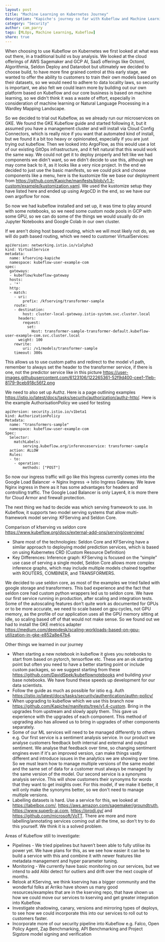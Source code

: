 ```yaml
---
layout: post
title: "Machine Learning on Kubernetes Journey"
description: "Kapiche's journey so far with Kubeflow and Machine Learning"
category: "Security"
author: cam_parry
tags: [MLOps, Machine Learning, Kubeflow]
share: true
---
```


When choosing to use Kubeflow on Kubernetes we first looked at what was out there, in a traditional build vs buy analysis. We looked at the cloud offerings of AWS Sagemaker and GCP AI, SaaS offerings like Octoml, Algorithmia, Seldon Deploy and Datarobot but ultimately we decided to choose build, to have more fine grained control at this early stage, we wanted to offer the ability to customers to train their own models based on their datasets, so we would need to adhere to data locality laws, so security is important, we also felt we could learn more by building out our own platform based on Kubeflow and our core business is based on machine learning, so we didn't think it was a waste of effort, especially in consideration of machine learning or Natural Language Processing in a Wardley Mapping Landscape.

So we decided to trial out Kubeflow, as we already run our microservices on GKE. We found the GKE Kubeflow guide and started following it, but it assumed you have a management cluster and will install via Cloud Config Connectors, which is really nice if you want that automated kind of install, but we found it a bit too heavy or opinionated, especially if you are just trying out kubeflow. Then we looked into ArgoFlow, as this would use a lot of our existing GitOps infrastructure, and it felt natural that this would work the same way. We could not get it to deploy properly and felt like we had components we didn't want, so we didn't decide to use this, although we may come back to it, as it looks like a very nice project. In the end we decided to just use the basic manifests, so we could pick and choose components like a menu, here is the kustomize file we base our deployment from https://github.com/Kapiche/manifests/blob/v1.3-custom/example/kustomization.yaml. We used the kustomize setup they have listed here and ended up using ArgoCD in the end, so we have our own argoflow for now.

So now we had kubeflow installed and set up, it was time to play around with some notebooks, so we need some custom node pools in GCP with some GPU, so we can do some of the things we would usually do on Jupyter Notebooks and Google Colab in our own cluster.

If we aren't doing host based routing, which we will most likely not do, we will do path based routing, which we need to customer VirtualServices:

```
apiVersion: networking.istio.io/v1alpha3
kind: VirtualService
metadata:
  name: kfserving-kapiche
  namespace: kubeflow-user-example-com
spec:
  gateways:
  - kubeflow/kubeflow-gateway
  hosts:
  - '*'
  http:
  - match:
    - uri:
        prefix: /kfserving/transformer-sample
    route:
    - destination:
        host: cluster-local-gateway.istio-system.svc.cluster.local
      headers:
        request:
          set:
            Host: transformer-sample-transformer-default.kubeflow-user-example-com.svc.cluster.local
      weight: 100
    rewrite:
        uri: /v1/models/transformer-sample
    timeout: 300s

```

This allows us to use custom paths and redirect to the model v1 path, remember to always set the header to the transformer service, if there is one, not the predictor service like in this picture https://user-images.githubusercontent.com/6123106/122265361-52f9d400-cee1-11eb-8179-9ceb918c56f2.png

We need to also set up Authz. Here is a page outlining examples https://istio.io/latest/docs/tasks/security/authorization/authz-http/. Here is the example AuthorisationPolicy we used for testing

```
apiVersion: security.istio.io/v1beta1
kind: AuthorizationPolicy
Metadata:
  name: "transformers-sample"
  namespace: kubeflow-user-example-com
Spec:
  Selector:
    matchLabels:
        serving.kubeflow.org/inferenceservice: transformer-sample
  action: ALLOW
  Rules:
  - to:
    - operation:
        methods: ["POST"]
```

So now our ingress traffic will go like this Ingress currently comes into the Google Load Balancer → Nginx Ingress → Istio Ingress Gateway. We leave Nginx ingress in there as it has some advantages for headers and controlling traffic. The Google Load Balancer is only Layer4, it is more there for Cloud Armor and firewall protection.

The next thing we had to decide was which serving framework to use.
In Kubeflow, it supports two model serving systems that allow multi-framework model serving: KFServing and Seldon Core.

Comparison of kfserving vs seldon core https://www.kubeflow.org/docs/external-add-ons/serving/overview/

- Share most of the technologies: Seldon Core and KFServing have a similar approach to deploying model prediction services, which is based on using Kubernetes CRD (Custom Resource Definition)
- Key Differences: Inference graph: KFServing is focused on the “simple” use case of serving a single model, Seldon Core allows more complex inference graphs, which may include multiple models chained together with ROUTERS, COMBINER, and TRANSFORMERS.

We decided to use seldon core, as most of the examples we tried failed with google storage and transformers. This bad experience and the fact that seldon core had custom python wrappers led us to seldon core. We have our first service running in production, after scaling and integration tests. Some of the autoscaling features don’t quite work as documented for GPUs or to be more accurate, we need to scale based on gpu cycles, not GPU memory, as the profile of our application uses all the GPU memory sitting at idle, so scaling based off of that would not make sense. So we found out we had to install the GKE metrics adapter https://medium.com/deepdesk/scaling-workloads-based-on-gpu-utilization-in-gke-e852a8e47b4.

Other things we learned in our journey
- When starting a new notebook in kubeflow it gives you notebooks to start from based on pytorch, tensorflow etc. These are an ok starting point but often you need to have a better starting point or include custom packages, so we suggest starting from these https://github.com/DavidSpek/kubeflownotebooks and building your base notebooks. We have found these speeds up development for our data scientists.
- Follow the guide as much as possible for istio e.g. Auth https://istio.io/latest/docs/tasks/security/authentication/authn-policy/
- When upgrading to kubeflow which we use this branch now https://github.com/Kapiche/manifests/tree/v1.4-custom. Bring in the upgrades from upstream and slowly apply them. This gave us experience with the upgrades of each component. This method of upgrading also has allowed us to bring in upgrades of other components separately.
- Some of our ML services will need to be managed differently to others e.g. Our first service is a sentiment analysis service. In our product we analyse customers feedback both internal and external and output sentiment. We analyse that feedback over time, so changing sentiment engines even if it's an improved version, can make things vastly different and introduce issues in the analytics we are showing over time. So we must learn how to manage multiple versions of the same model and the same set of data for a customer must always be managed by the same version of the model. Our second service is a synonyms analysis service. This will show customers their synonyms for words that they want to get insights over. For this model, if we make it better, it will only make the synonyms better, so we don't need to manage multiple versions.
- Labelling datasets is hard. Use a service for this, we looked at https://labelbox.com/, https://aws.amazon.com/sagemaker/groundtruth, https://www.superb-ai.com, https://prodi.gy/ and https://github.com/microsoft/VoTT. There are more and more labelling/annotating services coming out all the time, so don’t try to do this yourself. We think it is a solved problem.


Areas of Kubeflow still to investigate:
- Pipelines - We tried pipelines but haven’t been able to fully utilise its power yet. We have plans for this, as we see how easier it can be to build a service with this and combine it with newer features like metadata management and hyper parameter tuning.
- Monitoring - We currently have basic monitoring on our services, but we intend to add Alibi detect for outliers and drift over the next couple of months.
- Relook at KServing, we think kserving has a bigger community and the wonderful folks at Arriko have shown us many good resources/examples that are in the kserving repo, that have shown us how we could move our services to kserving and get greater integration into Kubeflow. 
- Investigate shadowing, canary, versions and mirroring types of deploys, to see how we could incorporate this into our services to roll out to customers faster.
- Incorporate more of our security pipeline into Kubeflow e.g. Falco, Open Policy Agent, Zap Benchmarking, API Benchmarking and Project Sigstore model signing and verification

